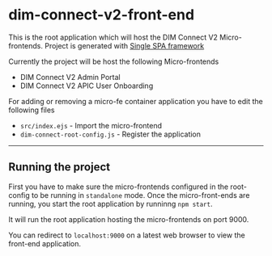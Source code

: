 # dim-connect-v2-front-end
This is the root application which will host the DIM Connect V2 Micro-frontends. Project is generated with [Single SPA
framework](https://single-spa.js.org/)

Currently the project will be host the following Micro-frontends
- DIM Connect V2 Admin Portal
- DIM Connect V2 APIC User Onboarding

For adding or removing a micro-fe container application you have to edit the following files
- `src/index.ejs` - Import the micro-frontend
- `dim-connect-root-config.js` - Register the application

---

## Running the project
First you have to make sure the micro-frontends configured in the root-config to be running in `standalone` mode.
Once the micro-front-ends are running, you start the root application by runninng `npm start`.

It will run the root application hosting the micro-frontends on port 9000.

You can redirect to `localhost:9000` on a latest web browser to view the front-end application.



